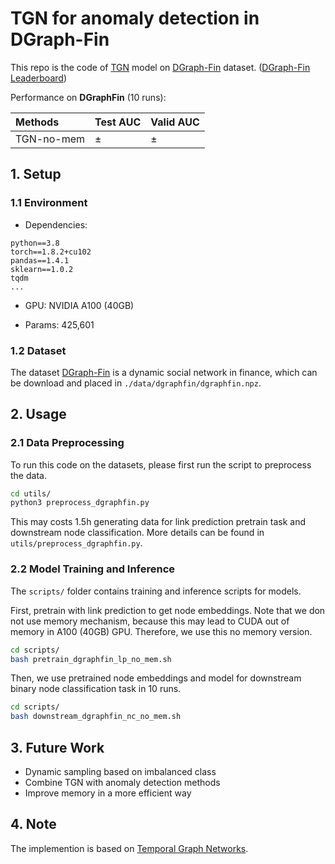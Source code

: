 
# TGN for anomaly detection in DGraph-Fin

This repo is the code of [TGN](https://arxiv.org/pdf/2006.10637.pdf) model on [DGraph-Fin](https://dgraph.xinye.com/dataset) dataset. ([DGraph-Fin Leaderboard](https://dgraph.xinye.com/leaderboards/dgraphfin))

Performance on **DGraphFin** (10 runs):

| Methods   |  Test AUC  | Valid AUC  |
|  :----  | ---- | ---- |
| TGN-no-mem |   ±  |  ±  |

<!-- TGN-no-mem achieves top-3 performance on DGraphFin (top-2 performence without extra data) until August 22, 2022 ([https://dgraph.xinye.com/leaderboards/dgraphfin](https://dgraph.xinye.com/leaderboards/dgraphfin)).  -->


## 1. Setup 

### 1.1 Environment

- Dependencies: 
```{bash}
python==3.8
torch==1.8.2+cu102
pandas==1.4.1
sklearn==1.0.2
tqdm
...
```

- GPU: NVIDIA A100 (40GB)

- Params: 425,601

### 1.2 Dataset

The dataset [DGraph-Fin](https://dgraph.xinye.com/dataset) is a dynamic social network in finance, which can be download and placed in `./data/dgraphfin/dgraphfin.npz`.

## 2. Usage

### 2.1 Data Preprocessing

To run this code on the datasets, please first run the script to preprocess the data.

```bash
cd utils/
python3 preprocess_dgraphfin.py
```

This may costs 1.5h generating data for link prediction pretrain task and downstream node classification. More details can be found in `utils/preprocess_dgraphfin.py`.


### 2.2 Model Training and Inference

The `scripts/` folder contains training and inference scripts for models.

First, pretrain with link prediction to get node embeddings. Note that we don not use memory mechanism, because this may lead to CUDA out of memory in A100 (40GB) GPU. Therefore, we use this no memory version. 

```bash
cd scripts/
bash pretrain_dgraphfin_lp_no_mem.sh
```

Then, we use pretrained node embeddings and model for downstream binary node classification task in 10 runs.

```bash
cd scripts/
bash downstream_dgraphfin_nc_no_mem.sh
```

## 3. Future Work

- Dynamic sampling based on imbalanced class
- Combine TGN with anomaly detection methods
- Improve memory in a more efficient way

## 4. Note
The implemention is based on [Temporal Graph Networks](https://github.com/twitter-research/tgn).


